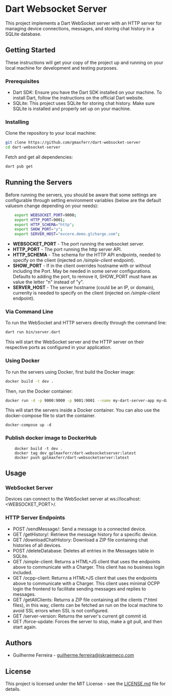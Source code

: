 # Dart Websocket Server

This project implements a Dart WebSocket server with an HTTP server for managing device connections, messages, and storing chat history in a SQLite database.

## Getting Started

These instructions will get your copy of the project up and running on your local machine for development and testing purposes.

### Prerequisites

 * Dart SDK: Ensure you have the Dart SDK installed on your machine. To install Dart, follow the instructions on the official Dart website.
 * SQLite: This project uses SQLite for storing chat history. Make sure SQLite is installed and properly set up on your machine.

### Installing

Clone the repository to your local machine:

```bash
git clone https://github.com/gmaxferr/dart-websocket-server
cd dart-websocket-server
```
Fetch and get all dependencies:

```bash
dart pub get
```

## Running the Servers

Before running the servers, you should be aware that some settings are configurable through setting environment variables (below are the default valuesm change depending on your needs):

```bash
    export WEBSOCKET_PORT=9000;
    export HTTP_PORT=9001;
    export HTTP_SCHEMA="http";
    export SHOW_PORT="y";
    export SERVER_HOST="evcore.demo.glcharge.com";
```

 * **WEBSOCKET_PORT** - The port running the websocket server.
 * **HTTP_PORT** - The port running the http server API.
 * **HTTP_SCHEMA** - The schema for the HTTP API endpoints, needed to specify on the client (injected on _/simple-client_ endpoint).
 * **SHOW_PORT** - If in the client overrides hostname with or without including the Port. May be needed in some server configurations. Defaults to adding the port, to remove it, SHOW_PORT must have as value the letter "n" instead of "y".
 * **SERVER_HOST** - The server hostname (could be an IP, or domain), currenlty is needed to specify on the client (injected on _/simple-client_ endpoint).

### Via Command Line

To run the WebSocket and HTTP servers directly through the command line:

```bash
dart run bin/server.dart
```

This will start the WebSocket server and the HTTP server on their respective ports as configured in your application.

### Using Docker
To run the servers using Docker, first build the Docker image:

```bash
docker build -t dev .
```

Then, run the Docker container:

```bash
docker run -d -p 9000:9000 -p 9001:9001 --name my-dart-server-app my-dart-server
```

This will start the servers inside a Docker container.
You can also use the docker-compose file to start the container.

```shell
docker-compose up -d
```

### Publish docker image to DockerHub

```shell
    docker build -t dev .
    docker tag dev gplmaxferr/dart-websocketserver:latest
    docker push gplmaxferr/dart-websocketserver:latest
```

## Usage

### WebSocket Server

Devices can connect to the WebSocket server at ws://localhost:<WEBSOCKET_PORT>/<deviceID>.

### HTTP Server Endpoints

 * POST /sendMessage/<deviceId>: Send a message to a connected device.
 * GET /getHistory/<deviceId>: Retrieve the message history for a specific device.
 * GET /downloadChatHistory: Download a ZIP file containing chat histories of all devices.
 * POST /deleteDatabase: Deletes all entries in the Messages table in SQLite.
 * GET /simple-client: Returns a HTML+JS client that uses the endpoints above to communicate with a Charger. This client has no business login included.
 * GET /ocpp-client: Returns a HTML+JS client that uses the endpoints above to communicate with a Charger. This client uses minimal OCPP login the frontend to facilitate sending messages and replies to messages.
 * GET /getAllClients: Returns a ZIP file containing all the clients (*.html files), in this way, clients can be fetched an run on the local machine to avoid SSL errors when SSL is not configured.
 * GET /server-version: Returns the server's current git commit id.
 * GET /force-update: Forces the server to stop, make a git pull, and then start again.
 
 



## Authors

 * Guilherme Ferreira - guilherme.ferreira@iskraemeco.com

## License
This project is licensed under the MIT License - see the [LICENSE.md](./LICENSE.md) file for details.